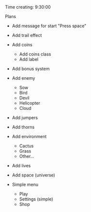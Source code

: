 Time creating: 9:30:00

Plans
* Add message for start "Press space"
* Add trail effect
* Add coins
  * Add coins class
  * Add label
* Add bonus system
* Add enemy
  * Sow
  * Bird
  * Devil
  * Helicopter
  * Cloud
* Add jumpers
* Add thorns
* Add environment
  * Cactus
  * Grass
  * Other...
* Add lives
* Add space (universe)

* Simple menu
  * Play
  * Settings (simple)
  * Shop
